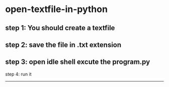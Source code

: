# open-textfile-in-python

step 1:
 You should create a textfile
 ---
 step 2:
 save the file in .txt extension
 ---
 step 3:
 open idle shell excute the program.py
 ---
 step 4:
 run it

----

